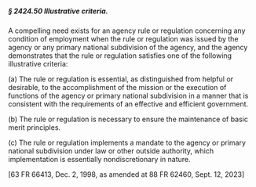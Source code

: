 ##### § 2424.50 Illustrative criteria. #####

A compelling need exists for an agency rule or regulation concerning any condition of employment when the rule or regulation was issued by the agency or any primary national subdivision of the agency, and the agency demonstrates that the rule or regulation satisfies one of the following illustrative criteria:

(a) The rule or regulation is essential, as distinguished from helpful or desirable, to the accomplishment of the mission or the execution of functions of the agency or primary national subdivision in a manner that is consistent with the requirements of an effective and efficient government.

(b) The rule or regulation is necessary to ensure the maintenance of basic merit principles.

(c) The rule or regulation implements a mandate to the agency or primary national subdivision under law or other outside authority, which implementation is essentially nondiscretionary in nature.

[63 FR 66413, Dec. 2, 1998, as amended at 88 FR 62460, Sept. 12, 2023]